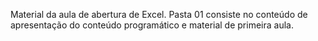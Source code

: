 Material da aula de abertura de Excel. Pasta 01 consiste no conteúdo de apresentação do conteúdo programático e material de primeira aula.
